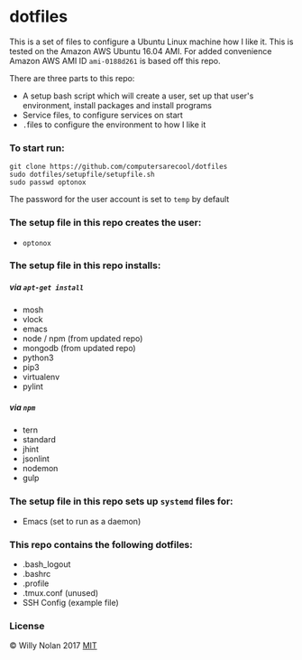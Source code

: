 # dotfiles
This is a set of files to configure a Ubuntu Linux machine how I like it. This is tested on the Amazon AWS Ubuntu 16.04 AMI. For added convenience Amazon AWS AMI ID `ami-0188d261` is based off this repo.


There are three parts to this repo:
- A setup bash script which will create a user, set up that user's environment, install packages and install programs
- Service files, to configure services on start
- `.`files to configure the environment to how I like it

### To start run:
```shell
git clone https://github.com/computersarecool/dotfiles
sudo dotfiles/setupfile/setupfile.sh
sudo passwd optonox 
```
The password for the user account is set to `temp` by default

### The setup file in this repo creates the user:
- `optonox`

### The setup file in this repo installs:
##### via `apt-get install`
- mosh
- vlock
- emacs
- node / npm (from updated repo)
- mongodb (from updated repo)
- python3
- pip3
- virtualenv
- pylint

##### via `npm`
- tern
- standard
- jhint
- jsonlint
- nodemon
- gulp

### The setup file in this repo sets up `systemd` files for:
- Emacs (set to run as a daemon)

### This repo contains the following dotfiles:
- .bash_logout
- .bashrc
- .profile
- .tmux.conf (unused)
- SSH Config (example file)

### License
:copyright: Willy Nolan 2017 
[MIT](http://en.wikipedia.org/wiki/MIT_License)
